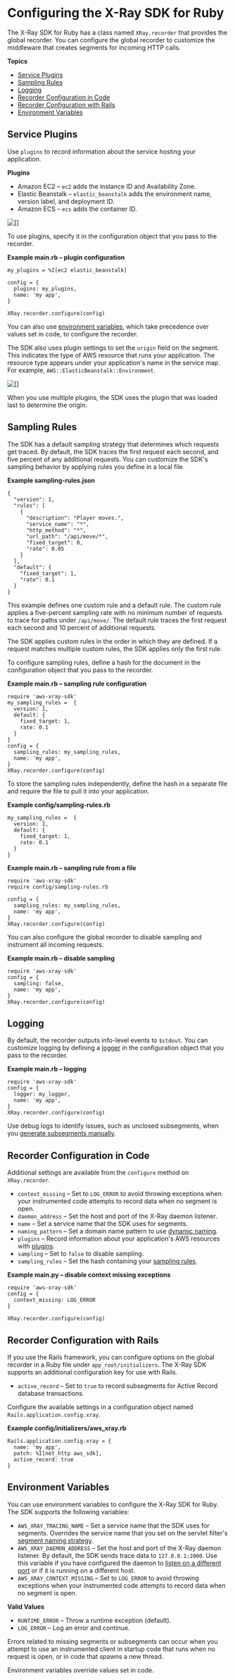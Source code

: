 # Configuring the X\-Ray SDK for Ruby<a name="xray-sdk-ruby-configuration"></a>

The X\-Ray SDK for Ruby has a class named `XRay.recorder` that provides the global recorder\. You can configure the global recorder to customize the middleware that creates segments for incoming HTTP calls\.

**Topics**
+ [Service Plugins](#xray-sdk-ruby-configuration-plugins)
+ [Sampling Rules](#xray-sdk-ruby-configuration-sampling)
+ [Logging](#xray-sdk-ruby-configuration-logging)
+ [Recorder Configuration in Code](#xray-sdk-ruby-configuration-code)
+ [Recorder Configuration with Rails](#xray-sdk-ruby-middleware-configuration-rails)
+ [Environment Variables](#xray-sdk-ruby-configuration-envvars)

## Service Plugins<a name="xray-sdk-ruby-configuration-plugins"></a>

Use `plugins` to record information about the service hosting your application\.

**Plugins**
+ Amazon EC2 – `ec2` adds the instance ID and Availability Zone\.
+ Elastic Beanstalk – `elastic_beanstalk` adds the environment name, version label, and deployment ID\.
+ Amazon ECS – `ecs` adds the container ID\.

![\[\]](http://docs.aws.amazon.com/xray/latest/devguide/images/scorekeep-PUTrules-segment-resources-python09.png)

To use plugins, specify it in the configuration object that you pass to the recorder\.

**Example main\.rb – plugin configuration**  

```
my_plugins = %I[ec2 elastic_beanstalk]

config = {
  plugins: my_plugins,
  name: 'my app',
}

XRay.recorder.configure(config)
```

You can also use [environment variables](#xray-sdk-ruby-configuration-envvars), which take precedence over values set in code, to configure the recorder\.

The SDK also uses plugin settings to set the `origin` field on the segment\. This indicates the type of AWS resource that runs your application\. The resource type appears under your application's name in the service map\. For example, `AWS::ElasticBeanstalk::Environment`\.

![\[\]](http://docs.aws.amazon.com/xray/latest/devguide/images/scorekeep-servicemap-rootnode.png)

When you use multiple plugins, the SDK uses the plugin that was loaded last to determine the origin\.

## Sampling Rules<a name="xray-sdk-ruby-configuration-sampling"></a>

The SDK has a default sampling strategy that determines which requests get traced\. By default, the SDK traces the first request each second, and five percent of any additional requests\. You can customize the SDK's sampling behavior by applying rules you define in a local file\.

**Example sampling\-rules\.json**  

```
{
  "version": 1,
  "rules": [
    {
      "description": "Player moves.",
      "service_name": "*",
      "http_method": "*",
      "url_path": "/api/move/*",
      "fixed_target": 0,
      "rate": 0.05
    }
  ],
  "default": {
    "fixed_target": 1,
    "rate": 0.1
  }
}
```

This example defines one custom rule and a default rule\. The custom rule applies a five\-percent sampling rate with no minimum number of requests to trace for paths under `/api/move/`\. The default rule traces the first request each second and 10 percent of additional requests\.

The SDK applies custom rules in the order in which they are defined\. If a request matches multiple custom rules, the SDK applies only the first rule\.

To configure sampling rules, define a hash for the document in the configuration object that you pass to the recorder\.

**Example main\.rb – sampling rule configuration**  

```
require 'aws-xray-sdk'
my_sampling_rules =  {
  version: 1,
  default: {
    fixed_target: 1,
    rate: 0.1
  }
}
config = {
  sampling_rules: my_sampling_rules,
  name: 'my app',
}
XRay.recorder.configure(config)
```

To store the sampling rules independently, define the hash in a separate file and require the file to pull it into your application\.

**Example config/sampling\-rules\.rb**  

```
my_sampling_rules =  {
  version: 1,
  default: {
    fixed_target: 1,
    rate: 0.1
  }
}
```

**Example main\.rb – sampling rule from a file**  

```
require 'aws-xray-sdk'
require config/sampling-rules.rb

config = {
  sampling_rules: my_sampling_rules,
  name: 'my app',
}
XRay.recorder.configure(config)
```

You can also configure the global recorder to disable sampling and instrument all incoming requests\.

**Example main\.rb – disable sampling**  

```
require 'aws-xray-sdk'
config = {
  sampling: false,
  name: 'my app',
}
XRay.recorder.configure(config)
```

## Logging<a name="xray-sdk-ruby-configuration-logging"></a>

By default, the recorder outputs info\-level events to `$stdout`\. You can customize logging by defining a [logger](https://ruby-doc.org/stdlib-2.4.2/libdoc/logger/rdoc/Logger.html) in the configuration object that you pass to the recorder\.

**Example main\.rb – logging**  

```
require 'aws-xray-sdk'
config = {
  logger: my_logger,
  name: 'my app',
}
XRay.recorder.configure(config)
```

Use debug logs to identify issues, such as unclosed subsegments, when you [generate subsegments manually](xray-sdk-ruby-subsegments.md)\.

## Recorder Configuration in Code<a name="xray-sdk-ruby-configuration-code"></a>

Additional settings are available from the `configure` method on `XRay.recorder`\.
+ `context_missing` – Set to `LOG_ERROR` to avoid throwing exceptions when your instrumented code attempts to record data when no segment is open\.
+ `daemon_address` – Set the host and port of the X\-Ray daemon listener\.
+ `name` – Set a service name that the SDK uses for segments\.
+ `naming_pattern` – Set a domain name pattern to use [dynamic naming](xray-sdk-ruby-middleware.md#xray-sdk-ruby-middleware-naming)\.
+ `plugins` – Record information about your application's AWS resources with [plugins](#xray-sdk-ruby-configuration-plugins)\.
+ `sampling` – Set to `false` to disable sampling\.
+ `sampling_rules` – Set the hash containing your [sampling rules](#xray-sdk-ruby-configuration-sampling)\.

**Example main\.py – disable context missing exceptions**  

```
require 'aws-xray-sdk'
config = {
  context_missing: LOG_ERROR
}

XRay.recorder.configure(config)
```

## Recorder Configuration with Rails<a name="xray-sdk-ruby-middleware-configuration-rails"></a>

If you use the Rails framework, you can configure options on the global recorder in a Ruby file under `app_root/initializers`\. The X\-Ray SDK supports an additional configuration key for use with Rails\.
+ `active_record` – Set to `true` to record subsegments for Active Record database transactions\.

Configure the available settings in a configuration object named `Rails.application.config.xray`\.

**Example config/initializers/aws\_xray\.rb**  

```
Rails.application.config.xray = {
  name: 'my app',
  patch: %I[net_http aws_sdk],
  active_record: true
}
```

## Environment Variables<a name="xray-sdk-ruby-configuration-envvars"></a>

You can use environment variables to configure the X\-Ray SDK for Ruby\. The SDK supports the following variables: 
+ `AWS_XRAY_TRACING_NAME` – Set a service name that the SDK uses for segments\. Overrides the service name that you set on the servlet filter's [segment naming strategy](xray-sdk-ruby-middleware.md#xray-sdk-ruby-middleware-naming)\.
+ `AWS_XRAY_DAEMON_ADDRESS` – Set the host and port of the X\-Ray daemon listener\. By default, the SDK sends trace data to `127.0.0.1:2000`\. Use this variable if you have configured the daemon to [listen on a different port](xray-daemon-configuration.md) or if it is running on a different host\.
+ `AWS_XRAY_CONTEXT_MISSING` – Set to `LOG_ERROR` to avoid throwing exceptions when your instrumented code attempts to record data when no segment is open\.

**Valid Values**
  + `RUNTIME_ERROR` – Throw a runtime exception \(default\)\.
  + `LOG_ERROR` – Log an error and continue\.

  Errors related to missing segments or subsegments can occur when you attempt to use an instrumented client in startup code that runs when no request is open, or in code that spawns a new thread\.

Environment variables override values set in code\.